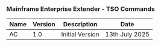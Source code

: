 ### Mainframe Enterprise Extender - TSO Commands

| Name | Version | Description | Date |
| ----------- | ----------- | ----------- | ----------- |
| AC | 1.0 | Initial Version | 13th July 2025 |
